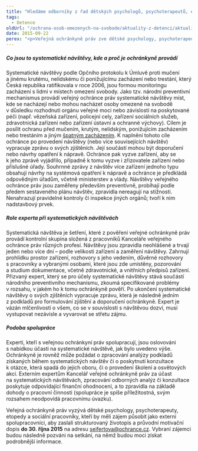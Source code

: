 ```yaml
---
title: "Hledáme odborníky z řad dětských psychologů, psychoterapeutů, etopedů a sociálních pracovníků"
tags:
  - Detence
oldUrl: "/ochrana-osob-omezenych-na-svobode/aktuality-z-detenci/aktuality-z-detenci-2015/hledame-odborniky-z-rad-detskych-psychologu-psychoterapeutu-etopedu-a-socialnich-pracovn-1/"
date: 2015-09-22
perex: "<p>Veřejná ochránkyně práv zve dětské psychology, psychoterapeuty, etopedy a sociální pracovníky ke spolupráci. Hledá odborníky, kteří by měli zájem podílet se na prevenci proti špatnému zacházení s dětmi a nezletilými v zařízeních, v nichž se vykonává ochranná nebo ústavní výchova, zařízeních sociálně-právní ochrany dětí, a dále ve zvláštních dětských zařízeních. Spolupráce se týká konzultací a účasti na provádění systematických návštěv v daných typech zařízení, poradenské, případně školící činnosti. Ochránkyně současně uvítá jakékoliv podněty od veřejnosti, které souvisí s tématem ochrany dětí před špatným zacházením.</p>"
---
```


<!-- imported from the old website -->

<h5>Co jsou to systematické návštěvy, kde a proč je ochránkyně provádí </h5><p>Systematické návštěvy podle Opčního protokolu k Úmluvě proti mučení a jinému krutému, nelidskému či ponižujícímu zacházení nebo trestání, který Česká republika ratifikovala v roce 2006, jsou formou monitoringu zacházení s lidmi v místech omezení svobody. Jako tzv. národní preventivní mechanismus provádí veřejný ochránce práv systematické návštěvy míst, kde se nacházejí nebo mohou nacházet osoby omezené na svobodě v důsledku rozhodnutí orgánu veřejné moci nebo závislosti na poskytované péči (např. vězeňská zařízení, policejní cely, zařízení sociálních služeb, zdravotnická zařízení nebo zařízení ústavní a ochranné výchovy). Cílem je posílit ochranu před mučením, krutým, nelidským, ponižujícím zacházením nebo trestáním a jiným <a href="https://www.ochrance.cz/ochrana-osob-omezenych-na-svobode/provadeni-navstev-zarizeni/co-je-spatne-zachazeni/">špatným zacházením</a>. K naplnění tohoto cíle ochránce po provedení návštěvy (nebo více souvisejících návštěv) vypracuje zprávu o svých zjištěních. Její součástí mohou být doporučení nebo návrhy opatření k nápravě. Ochránce pak vyzve zařízení, aby se k jeho zprávě vyjádřilo, případně k tomu vyzve i zřizovatele zařízení nebo příslušné úřady. Souhrnné zprávy z návštěv více zařízení jednoho typu obsahují návrhy na systémová opatření k nápravě a ochránce je předkládá odpovědným úřadům, včetně ministerstev a vlády. Návštěvy veřejného ochránce práv jsou zaměřeny především preventivně, probíhají podle předem sestaveného plánu návštěv, zpravidla nereagují na stížnosti. Nenahrazují pravidelné kontroly či inspekce jiných orgánů; tvoří k nim nadstavbový prvek.   </p><h5>Role experta při systematických návštěvách </h5><p>Systematická návštěva je šetření, které z pověření veřejné ochránkyně práv provádí kontrolní skupina složená z pracovníků Kanceláře veřejného ochránce práv různých profesí. Návštěvy jsou zpravidla neohlášené a trvají jeden nebo více dní – podle velikosti zařízení a zaměření návštěvy. Zahrnují prohlídku prostor zařízení, rozhovory s jeho vedením, důvěrné rozhovory s pracovníky a vybranými osobami, které jsou zde umístěny, pozorování a studium dokumentace, včetně zdravotnické, a vnitřních předpisů zařízení. Přizvaný expert, který se pro účely systematické návštěvy stává součástí národního preventivního mechanismu, zkoumá specifikované problémy v rozsahu, v jakém ho k tomu ochránkyně pověří. Po ukončení systematické návštěvy o svých zjištěních vypracuje zprávu, která je následně jedním z podkladů pro formulování zjištění a doporučení ochránkyně. Expert je vázán mlčenlivostí o všem, co se v souvislosti s návštěvou dozví, musí vystupovat nezávisle a vyvarovat se střetu zájmu. </p><h5>Podoba spolupráce</h5><p>Experti, kteří s veřejnou ochránkyní práv spolupracují, jsou oslovováni s nabídkou účasti na systematické návštěvě, jak bylo uvedeno výše. Ochránkyně je rovněž může požádat o zpracování analýzy podkladů získaných během systematických návštěv či o poskytnutí konzultace k otázce, která spadá do jejich oboru, či o provedení školení a osvětových akcí. Externím expertům Kancelář veřejné ochránkyně práv za účast na systematických návštěvách, zpracování odborných analýz či konzultace poskytuje odpovídající finanční ohodnocení, a to zpravidla na základě dohody o pracovní činnosti (spolupráce je spíše příležitostná, svým rozsahem neodpovídá<a name="_GoBack"></a> pracovnímu úvazku).</p><p>Veřejná ochránkyně práv vyzývá dětské psychology, psychoterapeuty, etopedy a sociální pracovníky, kteří by měli zájem působit jako externí spolupracovníci, aby zaslali strukturovaný životopis a průvodní motivační dopis <strong>do 30. října 2015</strong> na adresu <a href="mailto:seifertova@ochrance.cz">seifertova@ochrance.cz</a>. Vybraní zájemci budou následně pozváni na setkání, na němž budou moci získat podrobnější informace.</p>
